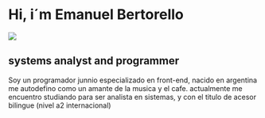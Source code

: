 <h1 alling="center"> Hi, i´m Emanuel Bertorello </h1>
<img src="https://ar.pinterest.com/pin/759138080927426431/"> </img>
<h2 alling="center">systems analyst and programmer </h2>
<p>Soy un programador junnio especializado en front-end, nacido en argentina me autodefino como un amante de la musica
 y el cafe.
 actualmente me encuentro studiando para ser analista en sistemas, y con el titulo de acesor bilingue (nivel a2 internacional)</p>
